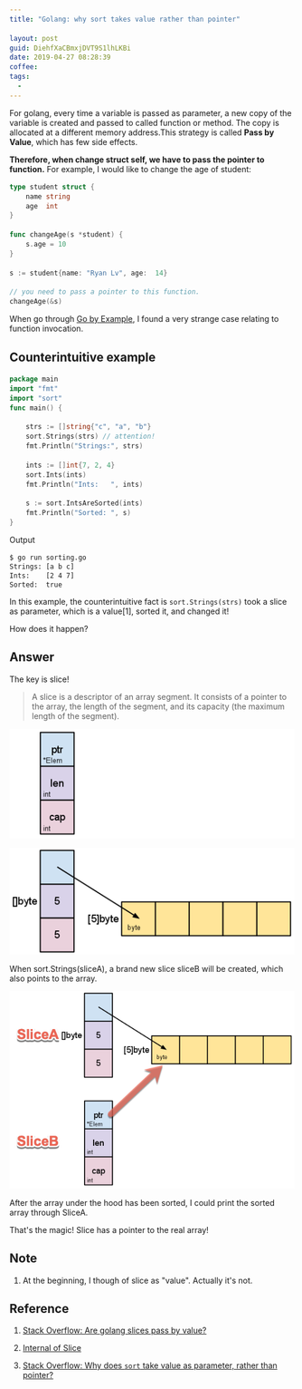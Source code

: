 ```yaml
---
title: "Golang: why sort takes value rather than pointer"

layout: post
guid: DiehfXaCBmxjDVT9S1lhLKBi
date: 2019-04-27 08:28:39
coffee:
tags:
  -
---
```


For golang, every time a variable is passed as parameter, a new copy of the variable is created and passed to called function or method. The copy is allocated at a different memory address.This strategy is called **Pass by Value**, which has few side effects.

**Therefore, when change struct self, we have to pass the pointer to function.** For example, I would like to change the age of student:

```go
type student struct {
	name string
	age  int
}

func changeAge(s *student) {
	s.age = 10
}

s := student{name: "Ryan Lv", age:  14}

// you need to pass a pointer to this function.
changeAge(&s) 
```

When go through [Go by Example](https://gobyexample.com/sorting), I found a very strange case relating to function invocation.

## Counterintuitive example

```go
package main
import "fmt"
import "sort"
func main() {

    strs := []string{"c", "a", "b"}
    sort.Strings(strs) // attention!
    fmt.Println("Strings:", strs)

    ints := []int{7, 2, 4}
    sort.Ints(ints)
    fmt.Println("Ints:   ", ints)

    s := sort.IntsAreSorted(ints)
    fmt.Println("Sorted: ", s)
}
```


Output

```
$ go run sorting.go
Strings: [a b c]
Ints:    [2 4 7]
Sorted:  true
```


In this example, the counterintuitive fact is `sort.Strings(strs)` took a slice as parameter, which is a value[1], sorted it, and changed it! 

How does it happen?

## Answer

The key is slice!

> A slice is a descriptor of an array segment. It consists of a pointer to the array, the length of the segment, and its capacity (the maximum length of the segment).


![](/media/files/2019/2019-04-27-slice-1.png)

![](/media/files/2019/2019-04-27-slice-2.png)


When sort.Strings(sliceA), a brand new slice sliceB will be created, which also points to the array.

![](/media/files/2019/2019-04-27-slice-3.png)

After the array under the hood has been sorted, I could print the sorted array through SliceA.

That's the magic! Slice has a pointer to the real array!

## Note

1. At the beginning, I though of slice as "value". Actually it's not.

## Reference

1.  [Stack Overflow: Are golang slices pass by value?](https://stackoverflow.com/questions/39993688/are-golang-slices-pass-by-value/39993797#39993797)

2. [Internal of Slice](https://blog.golang.org/go-slices-usage-and-internals)

3. [Stack Overflow: Why does `sort` take value as parameter, rather than pointer?](https://stackoverflow.com/questions/55862278/golang-why-does-sort-take-value-as-parameter-rather-than-pointer)

